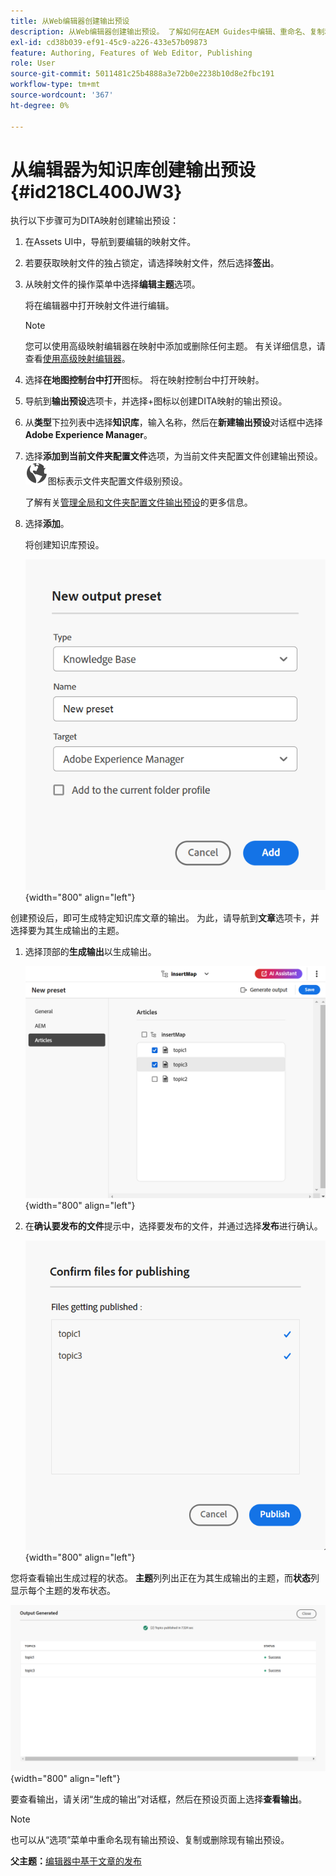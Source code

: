 ```yaml
---
title: 从Web编辑器创建输出预设
description: 从Web编辑器创建输出预设。 了解如何在AEM Guides中编辑、重命名、复制和删除输出预设。
exl-id: cd38b039-ef91-45c9-a226-433e57b09873
feature: Authoring, Features of Web Editor, Publishing
role: User
source-git-commit: 5011481c25b4888a3e72b0e2238b10d8e2fbc191
workflow-type: tm+mt
source-wordcount: '367'
ht-degree: 0%

---
```


# 从编辑器为知识库创建输出预设 {#id218CL400JW3}

执行以下步骤可为DITA映射创建输出预设：

1. 在Assets UI中，导航到要编辑的映射文件。

1. 若要获取映射文件的独占锁定，请选择映射文件，然后选择&#x200B;**签出**。

1. 从映射文件的操作菜单中选择&#x200B;**编辑主题**&#x200B;选项。

   将在编辑器中打开映射文件进行编辑。

   >[!NOTE]
   >
   > 您可以使用高级映射编辑器在映射中添加或删除任何主题。 有关详细信息，请查看[使用高级映射编辑器](map-editor-advanced-map-editor.md#)。

1. 选择&#x200B;**在地图控制台中打开**&#x200B;图标。 将在映射控制台中打开映射。

1. 导航到&#x200B;**输出预设**&#x200B;选项卡，并选择+图标以创建DITA映射的输出预设。

1. 从&#x200B;**类型**&#x200B;下拉列表中选择&#x200B;**知识库**，输入名称，然后在&#x200B;**新建输出预设**&#x200B;对话框中选择&#x200B;**Adobe Experience Manager**。
1. 选择&#x200B;**添加到当前文件夹配置文件**&#x200B;选项，为当前文件夹配置文件创建输出预设。 ![文件夹配置文件图标](images/global-preset-icon.svg)图标表示文件夹配置文件级别预设。

   了解有关[管理全局和文件夹配置文件输出预设](./web-editor-manage-output-presets.md)的更多信息。

1. 选择&#x200B;**添加**。

   将创建知识库预设。


   ![新](images/knowledge-base-preset-dialog-box.png){width="800" align="left"}

创建预设后，即可生成特定知识库文章的输出。 为此，请导航到&#x200B;**文章**&#x200B;选项卡，并选择要为其生成输出的主题。
1. 选择顶部的&#x200B;**生成输出**&#x200B;以生成输出。

   ![](images/add-preset-articles-tab_cs.png){width="800" align="left"}

1. 在&#x200B;**确认要发布的文件**&#x200B;提示中，选择要发布的文件，并通过选择&#x200B;**发布**&#x200B;进行确认。

   ![新](images/knowledge-base-confirm-files-for-publishing.png){width="800" align="left"}

您将查看输出生成过程的状态。 **主题**&#x200B;列列出正在为其生成输出的主题，而&#x200B;**状态**&#x200B;列显示每个主题的发布状态。


![](images/add-preset-output-generated_cs.png){width="800" align="left"}

要查看输出，请关闭“生成的输出”对话框，然后在预设页面上选择&#x200B;**查看输出**。


>[!NOTE]
>
> 也可以从“选项”菜单中重命名现有输出预设、复制或删除现有输出预设。



**父主题：**[&#x200B;编辑器中基于文章的发布](web-editor-article-publishing.md)
